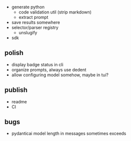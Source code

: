 - generate python
  - code validation util (strip markdown)
  - extract prompt
- save results somewhere
- selector/parser registry
  - unslugify
- sdk

## polish
- display badge status in cli
- organize prompts, always use dedent
- allow configuring model somehow, maybe in tui?

## publish
- readme
- CI

## bugs
- pydanticai model length in messages sometimes exceeds


